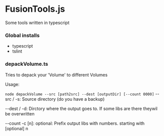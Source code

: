# FusionTools.js
Some tools written in typescript

### Global installs
* typescript
* tslint

### depackVolume.ts
Tries to depack your 'Volume' to different Volumes

Usage:

``node depackVolume --src [path2src] --dest [outputDir] [--count 0000]``
--src / -s: Source directory (do you have a backup)

--dest / -d: Dirctory where the output goes to. If some libs are there theywil be overwritten

--count -c [n]: optional: Prefix output libs with numbers. starting with [optional] n
 
